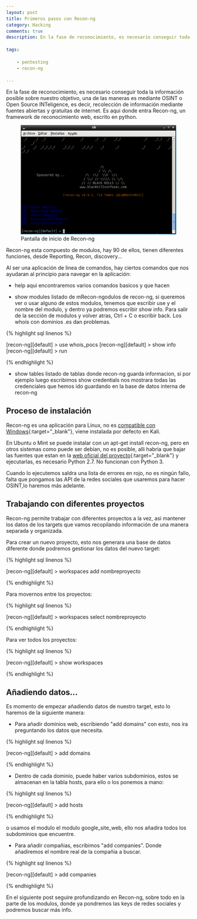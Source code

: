 ```yaml
---
layout: post
title: Primeros pasos con Recon-ng
category: Hacking
comments: true
description: En la fase de reconocimiento, es necesario conseguir toda la información posible sobre nuestro objetivo, una de las maneras es mediante OSINT o Open Source INTeligence, es decir, recolección de información mediante fuentes abiertas y gratuitas de internet. Es aqui donde entra Recon-ng, un framework de reconocimiento web, escrito en python.

tags:   

    - pentesting
    - recon-ng

---
```


En la fase de reconocimiento, es necesario conseguir toda la información posible sobre nuestro objetivo, una de las maneras es mediante OSINT o Open Source INTeligence, es decir, recolección de información mediante fuentes abiertas y gratuitas de internet. Es aqui donde entra Recon-ng, un framework de reconocimiento web, escrito en python.

<figure>
<img alt="OSINT con recon-ng" src="/resources/images/recon-ng-inicio.png"/>
<figcaption>
Pantalla de inicio de Recon-ng
</figcaption>
</figure>

Recon-ng esta compuesto de modulos, hay 90 de ellos, tienen diferentes funciones, desde Reporting, Recon, discovery...

Al ser una aplicación de linea de comandos, hay ciertos comandos que nos ayudaran al principio para navegar en la aplicación:

* help aqui encontraremos varios comandos basicos y que hacen

* show modules listado de mRecon-ngodulos de recon-ng, si queremos ver o usar alguno de estos modulos, tenemos que escribir use y el nombre del modulo, y dentro ya podremos escribir show info. Para salir de la sección de modulos y volver atras, Ctrl + C o escribir back.
Los whois con dominios .es dan problemas.

{% highlight sql linenos %}

[recon-ng][default] > use whois_pocs
[recon-ng][default] > show info
[recon-ng][default] > run

{% endhighlight %}

* show tables listado de tablas donde recon-ng guarda informacion, si por ejemplo luego escribimos show credentials nos mostrara todas las credenciales que hemos ido guardando en la base de datos interna de recon-ng


## Proceso de instalación

Recon-ng es una aplicación para Linux, no es [compatible con Windows](https://bitbucket.org/LaNMaSteR53/recon-ng/issues/205/recon-ng-in-windows-10){:target="_blank"}, viene instalada por defecto en Kali.

En Ubuntu o Mint se puede instalar con un apt-get install recon-ng, pero en otros sistemas como puede ser debian, no es posible, alli habria que bajar las fuentes que estan en la [web oficial del proyecto](https://bitbucket.org/LaNMaSteR53/recon-ng/src){:target="_blank"} y ejecutarlas, es necesario Python 2.7. No funcionan con Python 3.

Cuando lo ejecutemos saldra una lista de errores en rojo, no es ningún fallo, falta que pongamos las API de la redes sociales que usaremos para hacer OSINT,lo haremos más adelante.

## Trabajando con diferentes proyectos

Recon-ng permite trabajar con diferentes proyectos a la vez, asi mantener los datos de los targets que vamos recopilando información de una manera separada y organizada.

Para crear un nuevo proyecto, esto nos generara una base de datos diferente donde podremos gestionar los datos del nuevo target:

{% highlight sql linenos %}

[recon-ng][default] > workspaces add nombreproyecto

{% endhighlight %}

Para movernos entre los proyectos:

{% highlight sql linenos %}

[recon-ng][default] > workspaces select nombreproyecto

{% endhighlight %}

Para ver todos los proyectos:

{% highlight sql linenos %}

[recon-ng][default] > show workspaces

{% endhighlight %}

## Añadiendo datos...

Es momento de empezar añadiendo datos de nuestro target, esto lo haremos de la siguiente manera:

* Para añadir dominios web, escribiendo "add domains" con esto, nos ira preguntando los datos que necesita.

{% highlight sql linenos %}

[recon-ng][default] > add domains

{% endhighlight %}

* Dentro de cada dominio, puede haber varios subdominios, estos se almacenan en la tabla hosts, para ello o los ponemos a mano:

{% highlight sql linenos %}

[recon-ng][default] > add hosts

{% endhighlight %}

o usamos el modulo el modulo google_site_web, ello nos añadira todos los subdominios que encuentre.

* Para añadir compañias, escribimos "add companies". Donde añadiremos el nombre real de la compañia a buscar.

{% highlight sql linenos %}

[recon-ng][default] > add companies

{% endhighlight %}


En el siguiente post seguire profundizando en Recon-ng, sobre todo en la parte de los modulos, donde ya pondremos las keys de redes sociales y podremos buscar más info.





